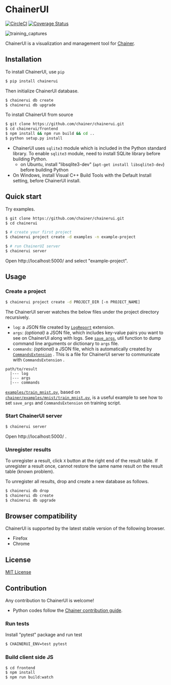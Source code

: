# ChainerUI

[![CircleCI](https://circleci.com/gh/chainer/chainerui.svg?style=shield&circle-token=6d21bf61d102538b7be005884676f7305320be1b)](https://circleci.com/gh/chainer/chainerui)
[![Coverage Status](https://coveralls.io/repos/github/chainer/chainerui/badge.svg?branch=master)](https://coveralls.io/github/chainer/chainerui?branch=master)

![training_captures](https://user-images.githubusercontent.com/414255/34244148-637e6630-e667-11e7-8a6b-9a857fa806bc.gif)

ChainerUI is a visualization and management tool for [Chainer](https://github.com/chainer/chainer).

## Installation

To install ChainerUI, use `pip`

```sh
$ pip install chainerui
```

Then initialize ChainerUI database.

```sh
$ chainerui db create
$ chainerui db upgrade
```

To install ChainerUI from source

```sh
$ git clone https://github.com/chainer/chainerui.git
$ cd chainerui/frontend
$ npm install && npm run build && cd ..
$ python setup.py install
```

- ChainerUI uses `sqlite3` module which is included in the Python standard library. To enable `sqlite3` module, need to install SQLite library before building Python.
    - on Ubuntu, install "libsqlite3-dev" (`apt-get install libsqlite3-dev`) before building Python
- On Windows, install Visual C++ Build Tools with the Default Install setting, before ChainerUI install.

## Quick start

Try examples.

```sh
$ git clone https://github.com/chainer/chainerui.git
$ cd chainerui

$ # create your first project
$ chainerui project create -d examples -n example-project

$ # run ChainerUI server
$ chainerui server
```

Open http://localhost:5000/ and select "example-project". 

## Usage

### Create a project

```sh
$ chainerui project create -d PROJECT_DIR [-n PROJECT_NAME]
```

The ChainerUI server watches the below files under the project directory recursively.

- `log`: a JSON file created by [`LogReport`](https://docs.chainer.org/en/v3/reference/generated/chainer.training.extensions.LogReport.html) extension.
- `args`: *(optional)* a JSON file, which includes key-value pairs you want to see on ChainerUI along with logs. See [`save_args`](chainerui/utils/save_args.py), util function to dump command line arguments or dictionary to `args` file.
- `commands`: *(optional)* a JSON file, which is automatically created by [`CommandsExtension`](chainerui/extensions/commands_extension.py) . This is a file for ChainerUI server to communicate with `CommandsExtension` .

```
path/to/result
  |--- log
  |--- args
  |--- commands
```

[`examples/train_mnist.py`](examples/train_mnist.py), based on [`chainer/examples/mnist/train_mnist.py`](https://github.com/chainer/chainer/blob/4de98cf90e747940f1dd7f7f4cdf1fcc0b4b4786/examples/mnist/train_mnist.py), is a useful example to see how to set `save_args` and `CommandsExtension` on training script.

### Start ChainerUI server

```sh
$ chainerui server
```

Open http://localhost:5000/ .

### Unregister results

To unregister a result, click `X` button at the right end of the result table. If unregister a result once, cannot restore the same name result on the result table (known problem).

To unregister all results, drop and create a new database as follows.

```sh
$ chainerui db drop
$ chainerui db create
$ chainerui db upgrade
```

## Browser compatibility

ChainerUI is supported by the latest stable version of the following browser.

- Firefox
- Chrome

## License

[MIT License](LICENSE)

## Contribution

Any contribution to ChainerUI is welcome!

- Python codes follow the [Chainer contribution guide](https://docs.chainer.org/en/stable/contribution.html).

### Run tests

Install "pytest" package and run test

```sh
$ CHAINERUI_ENV=test pytest
```

### Build client side JS

```sh
$ cd frontend
$ npm install
$ npm run build:watch
```
